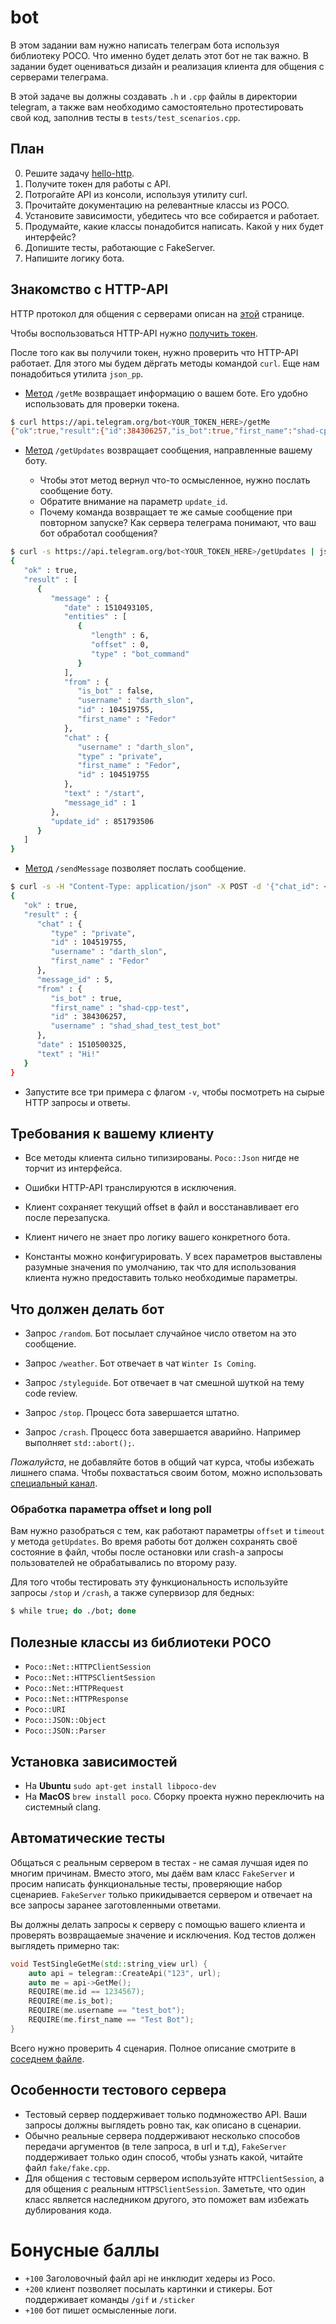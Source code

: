 # bot

В этом задании вам нужно написать телеграм бота используя библиотеку POCO.
Что именно будет делать этот бот не так важно. В задании будет оцениваться дизайн и
реализация клиента для общения с серверами телеграма.

В этой задаче вы должны создавать `.h` и `.cpp` файлы в директории telegram,
а также вам необходимо самостоятельно протестировать свой код,
заполнив тесты в `tests/test_scenarios.cpp`.

## План

 0. Решите задачу [hello-http](../hello-http).
 1. Получите токен для работы с API.
 2. Потрогайте API из консоли, используя утилиту curl.
 3. Прочитайте документацию на релевантные классы из POCO.
 4. Установите зависимости, убедитесь что все собирается и работает.
 5. Продумайте, какие классы понадобится написать. Какой у них будет интерфейс?
 6. Допишите тесты, работающие с FakeServer.
 7. Напишите логику бота.

## Знакомство с HTTP-API

HTTP протокол для общения с серверами описан
на [этой](https://core.telegram.org/bots/api) странице.

Чтобы воспользоваться HTTP-API
нужно [получить токен](https://core.telegram.org/bots#how-do-i-create-a-bot).

После того как вы получили токен, нужно проверить что HTTP-API
работает. Для этого мы будем дёргать методы командой `curl`. Еще нам
понадобиться утилита `json_pp`.

 * [Метод](https://core.telegram.org/bots/api#getme) `/getMe`
   возвращает информацию о вашем боте. Его удобно использовать для
   проверки токена.

```bash
$ curl https://api.telegram.org/bot<YOUR_TOKEN_HERE>/getMe
{"ok":true,"result":{"id":384306257,"is_bot":true,"first_name":"shad-cpp-test","username":"shad_shad_test_test_bot"}}
```

 * [Метод](https://core.telegram.org/bots/api#getting-updates)
   `/getUpdates` возвращает сообщения, направленные вашему боту.

   - Чтобы этот метод вернул что-то осмысленное, нужно послать
   сообщение боту.
   - Обратите внимание на параметр `update_id`.
   - Почему команда возвращает те же самые сообщение при повторном
     запуске? Как сервера телеграма понимают, что ваш бот обработал
     сообщения?

```bash
$ curl -s https://api.telegram.org/bot<YOUR_TOKEN_HERE>/getUpdates | json_pp
{
   "ok" : true,
   "result" : [
      {
         "message" : {
            "date" : 1510493105,
            "entities" : [
               {
                  "length" : 6,
                  "offset" : 0,
                  "type" : "bot_command"
               }
            ],
            "from" : {
               "is_bot" : false,
               "username" : "darth_slon",
               "id" : 104519755,
               "first_name" : "Fedor"
            },
            "chat" : {
               "username" : "darth_slon",
               "type" : "private",
               "first_name" : "Fedor",
               "id" : 104519755
            },
            "text" : "/start",
            "message_id" : 1
         },
         "update_id" : 851793506
      }
   ]
}
```

 * [Метод](https://core.telegram.org/bots/api#sendmessage)
   `/sendMessage` позволяет послать сообщение.

```bash
$ curl -s -H "Content-Type: application/json" -X POST -d '{"chat_id": <CHAT_ID_FROM_GET_UPDATES>, "text": "Hi!"}' https://api.telegram.org/bot<YOUR_TOKEN_HERE>/sendMessage | json_pp
{
   "ok" : true,
   "result" : {
      "chat" : {
         "type" : "private",
         "id" : 104519755,
         "username" : "darth_slon",
         "first_name" : "Fedor"
      },
      "message_id" : 5,
      "from" : {
         "is_bot" : true,
         "first_name" : "shad-cpp-test",
         "id" : 384306257,
         "username" : "shad_shad_test_test_bot"
      },
      "date" : 1510500325,
      "text" : "Hi!"
   }
}
```

 * Запустите все три примера с флагом `-v`, чтобы посмотреть на сырые
   HTTP запросы и ответы.

## Требования к вашему клиенту

 * Все методы клиента сильно типизированы. `Poco::Json` нигде не торчит из интерфейса.

 * Ошибки HTTP-API транслируются в исключения.

 * Клиент сохраняет текущий offset в файл и восстанавливает его после перезапуска.

 * Клиент ничего не знает про логику вашего конкретного бота.

 * Константы можно конфигурировать. У всех параметров выставлены
   разумные значения по умолчанию, так что для использования клиента нужно
   предоставить только необходимые параметры.

## Что должен делать бот

 * Запрос `/random`. Бот посылает случайное число ответом на это сообщение.

 * Запрос `/weather`. Бот отвечает в чат `Winter Is Coming`.

 * Запрос `/styleguide`. Бот отвечает в чат смешной шуткой на тему code review.

 * Запрос `/stop`. Процесс бота завершается штатно.

 * Запрос `/crash`. Процесс бота завершается аварийно. Например выполняет `std::abort();`.

*Пожалуйста*, не добавляйте ботов в общий чат курса, чтобы избежать лишнего спама.
Чтобы похвастаться своим ботом, можно использовать [специальный канал](https://t.me/joinchat/BjrYSxBxPwTTonfSoku7xQ).

### Обработка параметра offset и long poll

Вам нужно разобраться с тем, как работают параметры `offset` и `timeout` у метода `getUpdates`.
Во время работы бот должен сохранять своё состояние в файл, чтобы после остановки или crash-а
запросы пользователей не обрабатывались по второму разу.

Для того чтобы тестировать эту функциональность используйте запросы `/stop` и `/crash`, а также
супервизор для бедных:

```bash
$ while true; do ./bot; done
```

## Полезные классы из библиотеки POCO

 - `Poco::Net::HTTPClientSession`
 - `Poco::Net::HTTPSClientSession`
 - `Poco::Net::HTTPRequest`
 - `Poco::Net::HTTPResponse`
 - `Poco::URI`
 - `Poco::JSON::Object`
 - `Poco::JSON::Parser`

## Установка зависимостей

 * На **Ubuntu** `sudo apt-get install libpoco-dev`
 * На **MacOS** `brew install poco`. Сборку проекта нужно переключить на системный clang.

## Автоматические тесты

Общаться с реальным сервером в тестах - не самая лучшая идея по многим
причинам. Вместо этого, мы даём вам класс `FakeServer` и просим
написать функциональные тесты, проверяющие набор сценариев.
`FakeServer` только прикидывается сервером и отвечает на все запросы
заранее заготовленными ответами.

Вы должны делать запросы к серверу с помощью вашего клиента и проверять
возвращаемые значение и исключения.
Код тестов должен выглядеть примерно так:

```c++
void TestSingleGetMe(std::string_view url) {
    auto api = telegram::CreateApi("123", url);
    auto me = api->GetMe();
    REQUIRE(me.id == 1234567);
    REQUIRE(me.is_bot);
    REQUIRE(me.username == "test_bot");
    REQUIRE(me.first_name == "Test Bot");
}
```

Всего нужно проверить 4 сценария. Полное описание смотрите в
[соседнем файле](test_scenarios.md).

## Особенности тестового сервера

 * Тестовый сервер поддерживает только подмножество API. Ваши запросы должны выглядеть ровно так,
как описано в сценарии. 
 * Обычно реальные сервера поддерживают несколько способов передачи аргументов
(в теле запроса, в url и т.д), `FakeServer` поддерживает только один способ, чтобы узнать какой,
читайте файл `fake/fake.cpp`.
 * Для общения с тестовым сервером используйте `HTTPClientSession`, а для общения с реальным
 `HTTPSClientSession`. Заметьте, что один класс является наследником другого, это поможет вам
 избежать дублирования кода.

# Бонусные баллы

 * `+100` Заголовочный файл api не инклюдит хедеры из Poco.
 * `+200` клиент позволяет посылать картинки и стикеры. Бот поддерживает команды `/gif` и `/sticker`
 * `+100` бот пишет осмысленные логи.
